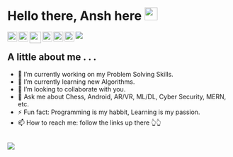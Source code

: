 # Hello there, Ansh here <img src="https://github.com/TheDudeThatCode/TheDudeThatCode/blob/master/Assets/Hi.gif" width="29px">

<a href="https://www.linkedin.com/in/ansh-gaikwad-13814219a/">
  <img align="left" alt="Ansh's LinkedIn" width="22px" src="https://cdn.jsdelivr.net/npm/simple-icons@v3/icons/linkedin.svg" />
</a>
<a href="https://github.com/AnshGaikwad">
  <img align="left" alt="Ansh's Github" width="22px" src="https://cdn.jsdelivr.net/npm/simple-icons@v3/icons/github.svg" />
</a>
<a href="mailto:anshyg2002@gmail.com">
  <img align="left" width="26px" src="https://cdn.jsdelivr.net/npm/simple-icons@v3/icons/gmail.svg"/>
</a>
<a href="https://twitter.com/AnshGaikwad">
  <img align="left" alt="Ansh's Twitter" width="22px" src="https://cdn.jsdelivr.net/npm/simple-icons@v3/icons/twitter.svg" />
</a>
<a href="https://www.instagram.com/ansh_gaikwad_/">
  <img align="left" alt="Ansh's Instagram" width="22px" src="https://cdn.jsdelivr.net/npm/simple-icons@v3/icons/instagram.svg" />
</a>

<a href="https://medium.com/@anshyg2002/">
  <img align="left" alt="Ansh's Medium" width="22px" src="https://cdn.jsdelivr.net/npm/simple-icons@v3/icons/medium.svg" />
</a>

![](https://komarev.com/ghpvc/?username=AnshGaikwad&style=flat-square)

## A little about me . . .

- 🔭 I’m currently working on my Problem Solving Skills.
- 🌱 I’m currently learning new Algorithms.
- 👯 I’m looking to collaborate with you.
- 💬 Ask me about Chess, Android, AR/VR, ML/DL, Cyber Security, MERN, etc.
- ⚡ Fun fact: Programming is my habbit, Learning is my passion.
- 📫 How to reach me: follow the links up there 👆👆

</br>

<a href="https://github.com/AnshGaikwad">
 <img align="center" src="https://github-readme-stats.vercel.app/api?username=AnshGaikwad&count_private=true&show_icons=true alt="Ansh's GitHub Stats"/>
</a>

